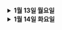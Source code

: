
<details>
  <summary>
  <strong>1월 13일 월요일</strong>
  </summary>

# 프로젝트 기획안
## 문제 상황

- 여자 친구와 붓글씨 클래스를 가고 싶은 지방에 거주하는 27세 영준이.
    - 가장 가까운 클래스를 검색해보니 100km나 걸리는 절망적인 상황
    - 아 그냥 온라인으로 들을 순 없나?
    - 그런데 몰입도가 떨어지면 어떡하지?
    - 녹화 강의를 듣자니 질문을 곧바로 할 수도 없고..
- 지방에 거주하는 폴 댄스 강사 겸 플로리스트 27세 규현이.
    - 폴 댄스 학원을 차렸더니 지방이라 그런지 수강생이 저조
    - 플로리스트도 하고 있어 그 재능도 살리고 싶지만 폴 댄스 학원에서 꽃꽂이를 강의하기엔 애매한 상황
    - 적은 공간에서 둘 다를 강의할 순 없을까?

## 해결 방안

- 강사와 수강생을 연결하는 온라인 강의
- 수강생의 강의 몰입도를 높이기 위한 실시간 퀴즈, 설문 등의 장치

## 주요 기능

- 강사와 수강생을 연결하는 실시간 화상 클래스
    - 수강생 출석 확인 기능
    - 강사의 실시간 퀴즈 제시 및 수강생의 답안 제출
    - 실시간 설문조사
- 카테고리 별 강의 검색 기능
- 수강생의 수강 목록을 분석해 맞춤형 강의 추천
- 강의 다시보기 기능
- 클래스 후 후속 질의응답 게시판
- 수강생의 수요와 선호도를 강사에게 제공

---

# WebRTC란 무엇인가?

WebRTC(Web Real-Time Communication)는 웹 브라우저 및 모바일 애플리케이션에서 **플러그인 없이 실시간 음성, 영상 및 데이터 통신**을 가능하게 하는 기술입니다. Google에서 시작한 이 기술은 W3C와 IETF의 표준화 작업을 거쳐 현재 다양한 브라우저와 플랫폼에서 지원됩니다.

## **WebRTC의 주요 구성 요소**

1. **Peer-to-Peer 연결**
    - WebRTC는 브라우저 간 직접 연결(Peer-to-Peer)을 통해 낮은 지연 시간과 효율적인 데이터 전송을 제공합니다.
2. **미디어 스트림 처리**
    - 실시간으로 음성/영상 데이터를 캡처, 전송, 렌더링.
3. **데이터 채널**
    - 파일 공유 및 게임 등 다양한 응용 프로그램에서 사용 가능한 **텍스트/바이너리 데이터** 전송.
4. **NAT Traversal**
    - STUN(Traversal Using Relays around NAT) 및 TURN(Traversal Using Relays around NAT)을 사용해 방화벽 및 NAT(Network Address Translation)를 우회.

---

# WebRTC 서버에 적용 시 고려 사항

WebRTC는 Peer-to-Peer 연결을 지향하지만, 실질적으로 서버가 중재 역할을 해야 할 경우가 많습니다. 이를 고려해 다음 사항들을 설계해야 합니다:

## 1. **시그널링 (Signaling)**

- WebRTC는 연결을 설정하기 위해 **시그널링 프로토콜**이 필요합니다.
- **역할**:
    - 연결 초기화 (SDP(Session Description Protocol) 교환)
    - 네트워크 정보(IP/포트) 교환
    - ICE(Interactive Connectivity Establishment) 후보 교환
- **기술**:
    - WebSocket, HTTP, Socket.IO 등.

## 2. **STUN/TURN 서버**

- **STUN 서버**: 클라이언트가 공인 IP 주소를 확인하고 Peer-to-Peer 연결을 설정하는 데 사용.
- **TURN 서버**: NAT/방화벽으로 인해 직접 연결이 불가능할 경우 데이터를 중계.
- TURN 서버를 구축할 경우 성능 및 비용 고려 필요.

## 3. **확장성**

- 다수의 사용자가 동시에 접속할 경우, Peer-to-Peer만으로는 한계가 있습니다.
    - **SFU(Selective Forwarding Unit)**: 클라이언트가 전송한 데이터를 중계하며, 선택적으로 전달.
    - **MCU(Multipoint Control Unit)**: 데이터를 수집하고 처리한 후 클라이언트에 전달.
- 예: Jitsi, Mediasoup, Janus 등.

## 4. **보안**

- 모든 WebRTC 통신은 암호화가 기본.
    - DTLS-SRTP (Datagram Transport Layer Security - Secure Real-time Transport Protocol)를 사용.
- 시그널링 서버와 TURN 서버의 통신도 HTTPS 또는 WSS(WebSocket Secure)로 보호.
- 네트워크 방화벽 및 DoS/DDoS 공격 방지 대책 필요.

## 5. **브라우저 호환성**

- WebRTC는 다양한 브라우저에서 작동하지만, 일부 기능은 브라우저 간 동작 방식이 다를 수 있습니다.
- 크로스 브라우저 테스트 필요.

## 6. **네트워크 상태**

- 네트워크 대역폭 및 품질에 따라 동영상 해상도와 전송 속도 조정.
- WebRTC는 `RTCPeerConnection.getStats()`를 통해 네트워크 상태를 모니터링 가능.

## 7. **로그 및 디버깅**

- WebRTC 트래픽 및 연결 문제를 디버깅하기 위해 로그 시스템 구성.
- WebRTC-internals(크롬 개발자 도구) 활용.
</details>



<details>
<summary>
  <strong>1월 14일 화요일</strong>
</summary>

# CDN (Content Delivery Network), 미디어 서버

## CDN (Content Delivery Network)

### 정의
CDN은 전 세계에 분산된 서버 네트워크로, 사용자와 가장 가까운 서버에서 콘텐츠를 제공하여 성능을 최적화하고 지연 시간을 줄이는 역할을 수행

### 특징
1. **빠른 콘텐츠 전송**: 사용자와 가까운 엣지 서버에서 데이터를 전송하여 로드 시간을 단축
2. **부하 분산**: 원본 서버의 요청을 분산시켜 서버 과부하를 방지
3. **확장성**: 대규모 트래픽을 처리할 수 있도록 설계
4. **보안 강화**: DDoS 방어 및 SSL/TLS를 통해 안전한 전송 보장

### 사용 사례
- 정적 콘텐츠 제공: HTML, CSS, JavaScript, 이미지, 동영상 등
- 동적 콘텐츠 캐싱: API 응답, 사용자 맞춤형 데이터
- 라이브 스트리밍: 실시간 이벤트의 안정적인 전달

### WebRTC와의 연계
CDN은 WebRTC 기반 서비스에서 다음과 같은 방식으로 활용됨됨:
- **TURN 서버와 병행 사용**: P2P 연결이 불가능한 경우 TURN 서버와 CDN이 연계되어 데이터 전송을 지원
- **STUN 서버 초기화 지원**: WebRTC의 연결 설정을 빠르게 수행하기 위해 사용
- **미디어 리소스 제공**: WebRTC 서비스 내에서 사용되는 정적 파일 및 미디어를 빠르게 전송

## 미디어 서버

### 정의
미디어 서버는 실시간 또는 요청 기반으로 오디오, 비디오 데이터를 처리하고 스트리밍하는 서버. 
WebRTC와 결합하여 대규모 실시간 통신 서비스의 핵심 역할을 수행

### 주요 기능
1. **미디어 처리**: 오디오 및 비디오 트랜스코딩, 믹싱, 분배
2. **방송 및 녹화**: 실시간 스트리밍과 기록된 콘텐츠를 제공
3. **다자간 연결**: SFU(Selective Forwarding Unit) 또는 MCU(Multipoint Control Unit)를 통해 그룹 통화 지원

### 유형
- **SFU (Selective Forwarding Unit)**
  - 다자간 통신에서 각 사용자의 미디어 스트림을 선택적으로 전달
  - 효율적이며 대규모 사용자 환경에 적합
- **MCU (Multipoint Control Unit)**
  - 모든 미디어 스트림을 중앙 서버에서 처리 후 통합된 스트림을 각 사용자에게 전달
  - 서버 부하가 크지만 클라이언트의 처리 요구사항 감소

### WebRTC와의 연계
미디어 서버는 WebRTC의 P2P 통신을 확장해 다음과 같은 기능을 가능케 함
- **대규모 그룹 통화**: SFU를 통해 개별 사용자 스트림을 효율적으로 관리
- **녹화 및 재생**: 통화 내용이나 라이브 스트림 저장
- **QoS (Quality of Service)**: 대역폭 및 네트워크 조건에 따라 스트림 품질 조정

### 구현 시 고려사항
1. **네트워크 환경**: 서버와 클라이언트 간 레이턴시를 최소화하는 인프라 설계
2. **확장성**: 사용자가 증가할 경우 수평적 확장을 지원
3. **보안**: 데이터 암호화 및 인증 메커니즘 적용
4. **호환성**: 다양한 디바이스와 브라우저 지원

## CDN과 미디어 서버 통합 전략

### WebRTC 프로젝트에서의 통합
1. **CDN 활용**:
   - 정적 콘텐츠(예: 미디어 파일, 스크립트) 전송을 최적화
   - TURN 서버를 통해 전송 불가한 WebRTC 데이터를 지원

2. **미디어 서버 역할**:
   - 실시간 통신 관리
   - 사용자 수에 따라 SFU/MCU 선택

3. **혼합 아키텍처**:
   - 정적 데이터는 CDN, 실시간 데이터는 미디어 서버로 처리

### 설계 시 고려사항
- 사용자 위치에 따라 적합한 CDN 노드 선택
- 미디어 서버의 로드 밸런싱 및 장애 조치(failover) 설계
- 실시간 데이터와 캐싱 가능한 데이터의 명확한 분리

</details>
